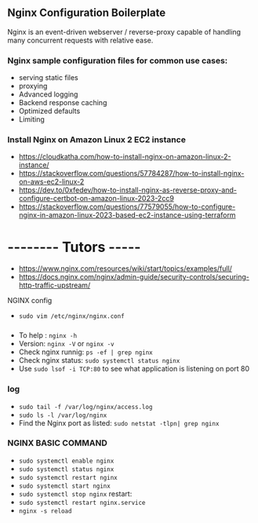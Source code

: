 ## Nginx Configuration Boilerplate

Nginx is an event-driven webserver / reverse-proxy capable of handling many concurrent requests with relative ease.

### Nginx sample configuration files for common use cases:
- serving static files
- proxying 
- Advanced logging
- Backend response caching
- Optimized defaults
- Limiting

### Install Nginx on Amazon Linux 2 EC2 instance
- https://cloudkatha.com/how-to-install-nginx-on-amazon-linux-2-instance/
- https://stackoverflow.com/questions/57784287/how-to-install-nginx-on-aws-ec2-linux-2
- https://dev.to/0xfedev/how-to-install-nginx-as-reverse-proxy-and-configure-certbot-on-amazon-linux-2023-2cc9
- https://stackoverflow.com/questions/77579055/how-to-configure-nginx-in-amazon-linux-2023-based-ec2-instance-using-terraform

# -------- Tutors -----
- https://www.nginx.com/resources/wiki/start/topics/examples/full/
- https://docs.nginx.com/nginx/admin-guide/security-controls/securing-http-traffic-upstream/


NGINX config
- `sudo vim /etc/nginx/nginx.conf`
### 
- To help : `nginx -h`
- Version: `nginx -V` or `nginx -v`
- Check nginx runnig: `ps -ef | grep nginx`
- Check nginx status: `sudo systemctl status nginx`
- Use `sudo lsof -i TCP:80` to see what application is listening on port 80

### log
- `sudo tail -f /var/log/nginx/access.log`
- `sudo ls -l /var/log/nginx`
- Find the Nginx port as listed: `sudo netstat -tlpn| grep nginx`

### NGINX BASIC COMMAND
- `sudo systemctl enable nginx`
- `sudo systemctl status nginx` 
- `sudo systemctl restart nginx` 
- `sudo systemctl start nginx `
- `sudo systemctl stop nginx`
restart:
- `sudo systemctl restart nginx.service`
- `nginx -s reload`